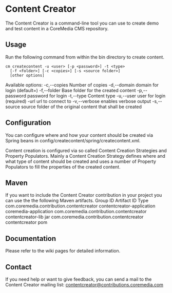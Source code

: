 Content Creator
===============

The Content Creator is a command-line tool you can use to create demo and test content in a CoreMedia CMS repository.


Usage
-----

Run the following command from within the bin directory to create content.

    cm createcontent -u <user> [-p <password>] -t <type>
      [-f <folder>] [-c <copies>] [-s <source folder>]
      [other options]

Available options:
    -c,--copies <arg> 	Number of copies
    -d,--domain <domain name> 	domain for login (default=<builtin>)
    -f,--folder <arg> 	Base folder for the created content
    -p,--password <password> 	password for login
    -t,--type <arg> 	Content type
    -u,--user <user name> 	user for login (required)
    -url <ior url> 	url to connect to
    -v,--verbose 	enables verbose output
    -s,--source 	source folder of the original content that shall be created


Configuration
-------------

You can configure where and how your content should be created via Spring beans in
    config/createcontent/spring/createcontent.xml.

Content creation is configured via so called Content Creation Strategies and Property Populators.
Mainly a Content Creation Strategy defines where and what type of content should be created and uses a number of
Property Populators to fill the properties of the created content.


Maven
-----

If you want to include the Content Creator contribution in your project you can use the the following Maven artifacts.
Group ID 	Artifact ID 	Type
com.coremedia.contribution.contentcreator 	contentcreator-application 	coremedia-application
com.coremedia.contribution.contentcreator 	contentcreator-lib 	jar
com.coremedia.contribution.contentcreator 	contentcreator 	pom


Documentation
-------------

Please refer to the wiki pages for detailed information.


Contact
-------

If you need help or want to give feedback, you can send a mail to the Content Creator mailing list:
contentcreator@contributions.coremedia.com